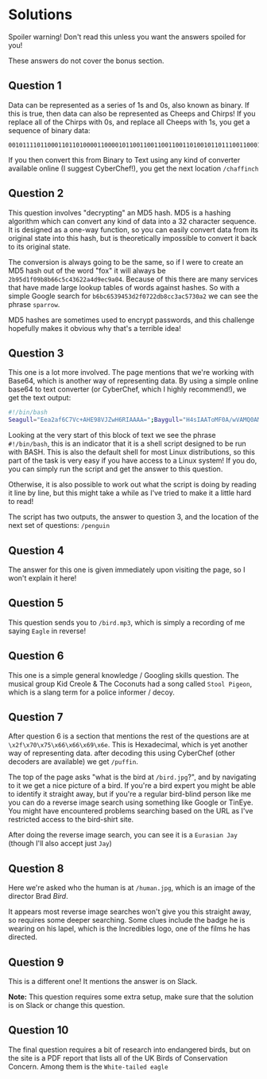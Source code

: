 # Solutions
Spoiler warning! Don't read this unless you want the answers spoiled for you!

These answers do not cover the bonus section.

## Question 1
Data can be represented as a series of 1s and 0s, also known as binary. If this is true, then data can also be represented as Cheeps and Chirps! If you replace all of the Chirps with 0s, and replace all Cheeps with 1s, you get a sequence of binary data:

```
00101111011000110110100001100001011001100110011001101001011011100110001101101000
```

If you then convert this from Binary to Text using any kind of converter available online (I suggest CyberChef!), you get the next location `/chaffinch`

## Question 2
This question involves "decrypting" an MD5 hash. MD5 is a hashing algorithm which can convert any kind of data into a 32 character sequence. It is designed as a one-way function, so you can easily convert data from its original state into this hash, but is theoretically impossible to convert it back to its original state.

The conversion is always going to be the same, so if I were to create an MD5 hash out of the word "fox" it will always be `2b95d1f09b8b66c5c43622a4d9ec9a04`. Because of this there are many services that have made large lookup tables of words against hashes. So with a simple Google search for `b6bc6539453d2f0722db8cc3ac5730a2` we can see the phrase `sparrow`.

MD5 hashes are sometimes used to encrypt passwords, and this challenge hopefully makes it obvious why that's a terrible idea!

## Question 3
This one is a lot more involved. The page mentions that we're working with Base64, which is another way of representing data. By using a simple online base64 to text converter (or CyberChef, which I highly recommend!), we get the text output:
```bash
#!/bin/bash
Seagull="Eea2af6C7Vc+AHE98VJZwH6RIAAAA=";Baygull="H4sIAAToMF0A/wVAMQ0AMAyygoM5qYuG7I";Peacock="a";Pigeon="e";Pelican="w";Parrot="f";Partridge="o";Parakeet="g";Penguin="c";Puffin="r";Pipipi="i";Pyrrhuloxia="p";This=$Parrot$Pelican$Partridge$Puffin$Penguin$Parakeet$Pyrrhuloxia;echo -n "The answer to question 3 is: ";echo ${This:1:4}|rev;openssl enc -base64 -d <<< ${Baygull}${Seagull}|gunzip -cf|rev;echo " ";
```
Looking at the very start of this block of text we see the phrase `#!/bin/bash`, this is an indicator that it is a shell script designed to be run with BASH. This is also the default shell for most Linux distributions, so this part of the task is very easy if you have access to a Linux system! If you do, you can simply run the script and get the answer to this question.

Otherwise, it is also possible to work out what the script is doing by reading it line by line, but this might take a while as I've tried to make it a little hard to read!

The script has two outputs, the answer to question 3, and the location of the next set of questions: `/penguin`

## Question 4
The answer for this one is given immediately upon visiting the page, so I won't explain it here!

## Question 5
This question sends you to `/bird.mp3`, which is simply a recording of me saying `Eagle` in reverse!

## Question 6
This one is a simple general knowledge / Googling skills question. The musical group Kid Creole & The Coconuts had a song called `Stool Pigeon`, which is a slang term for a police informer / decoy.

## Question 7
After question 6 is a section that mentions the rest of the questions are at `\x2f\x70\x75\x66\x66\x69\x6e`. This is Hexadecimal, which is yet another way of representing data. after decoding this using CyberChef (other decoders are available) we get `/puffin`.

The top of the page asks "what is the bird at `/bird.jpg`?", and by navigating to it we get a nice picture of a bird. If you're a bird expert you might be able to identify it straight away, but if you're a regular bird-blind person like me you can do a reverse image search using something like Google or TinEye. You might have encountered problems searching based on the URL as I've restricted access to the bird-shirt site.

After doing the reverse image search, you can see it is a `Eurasian Jay` (though I'll also accept just `Jay`)

## Question 8
Here we're asked who the human is at `/human.jpg`, which is an image of the director Brad _Bird_.

It appears most reverse image searches won't give you this straight away, so requires some deeper searching. Some clues include the badge he is wearing on his lapel, which is the Incredibles logo, one of the films he has directed.

## Question 9
This is a different one! It mentions the answer is on Slack.

**Note:** This question requires some extra setup, make sure that the solution is on Slack or change this question.

## Question 10
The final question requires a bit of research into endangered birds, but on the site is a PDF report that lists all of the UK Birds of Conservation Concern. Among them is the `White-tailed eagle`